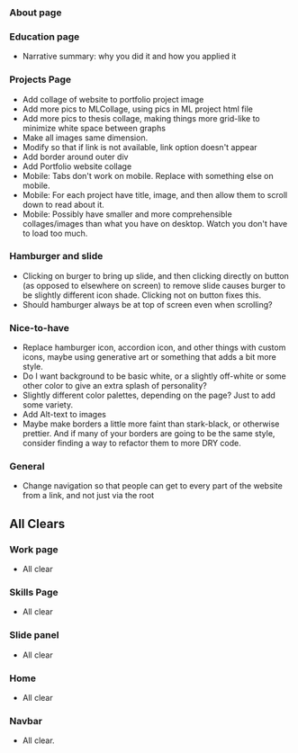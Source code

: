 

### About page

### Education page
* Narrative summary: why you did it and how you applied it

### Projects Page
* Add collage of website to portfolio project image
* Add more pics to MLCollage, using pics in ML project html file
* Add more pics to thesis collage, making things more grid-like to minimize white space between graphs
* Make all images same dimension.
* Modify so that if link is not available, link option doesn't appear
* Add border around outer div
* Add Portfolio website collage
* Mobile: Tabs don't work on mobile. Replace with something else on mobile.
* Mobile: For each project have title, image, and then allow them to scroll down to read about it.
* Mobile: Possibly have smaller and more comprehensible collages/images than what you have on desktop. Watch you don't have to load too much.

### Hamburger and slide
* Clicking on burger to bring up slide, and then clicking directly on button (as opposed to elsewhere on screen) to remove slide causes burger to be slightly different icon shade. Clicking not on button fixes this.
* Should hamburger always be at top of screen even when scrolling?

### Nice-to-have
* Replace hamburger icon, accordion icon, and other things with custom icons, maybe using generative art or something that adds a bit more style.
* Do I want background to be basic white, or a slightly off-white or some other color to give an extra splash of personality?
* Slightly different color palettes, depending on the page? Just to add some variety.
* Add Alt-text to images
* Maybe make borders a little more faint than stark-black, or otherwise prettier. And if many of your borders are going to be the same style, consider finding a way to refactor them to more DRY code.

### General
* Change navigation so that people can get to every part of the website from a link, and not just via the root

## All Clears

### Work page
* All clear

### Skills Page
* All clear

### Slide panel
* All clear

### Home
* All clear

### Navbar
* All clear.

